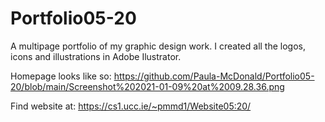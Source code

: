 # Portfolio05-20
A multipage portfolio of my graphic design work. I created all the logos, icons and illustrations in Adobe Ilustrator. 

Homepage looks like so: https://github.com/Paula-McDonald/Portfolio05-20/blob/main/Screenshot%202021-01-09%20at%2009.28.36.png

Find website at: https://cs1.ucc.ie/~pmmd1/Website05:20/
